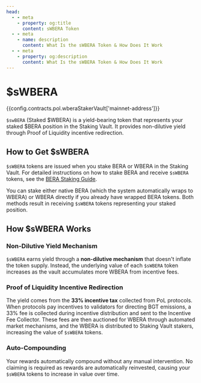 ```yaml
---
head:
  - - meta
    - property: og:title
      content: sWBERA Token
  - - meta
    - name: description
      content: What Is the sWBERA Token & How Does It Work
  - - meta
    - property: og:description
      content: What Is the sWBERA Token & How Does It Work
---
```


<script setup>
  import Token from '@berachain/ui/Token';
  import config from '@berachain/config/constants.json';
</script>

# $sWBERA

<a target="_blank" :href="config.mainnet.dapps.berascan.url + 'address/' + config.contracts.pol.wberaStakerVault['mainnet-address']">{{config.contracts.pol.wberaStakerVault['mainnet-address']}}</a>

<ClientOnly>
  <Token title="$sWBERA" image="https://res.cloudinary.com/duv0g402y/image/upload/v1752588172/brand/swbera.png" />
</ClientOnly>

`$swBERA` (Staked $WBERA) is a yield-bearing token that represents your staked $BERA position in the Staking Vault. It provides non-dilutive yield through Proof of Liquidity incentive redirection.

## How to Get $sWBERA

`$sWBERA` tokens are issued when you stake BERA or WBERA in the Staking Vault. For detailed instructions on how to stake BERA and receive `$sWBERA` tokens, see the [BERA Staking Guide](/learn/guides/bera-staking).

You can stake either native BERA (which the system automatically wraps to WBERA) or WBERA directly if you already have wrapped BERA tokens. Both methods result in receiving `$sWBERA` tokens representing your staked position.

## How $sWBERA Works

### Non-Dilutive Yield Mechanism

`$sWBERA` earns yield through a **non-dilutive mechanism** that doesn't inflate the token supply. Instead, the underlying value of each `$sWBERA` token increases as the vault accumulates more WBERA from incentive fees.

### Proof of Liquidity Incentive Redirection

The yield comes from the **33% incentive tax** collected from PoL protocols. When protocols pay incentives to validators for directing BGT emissions, a 33% fee is collected during incentive distribution and sent to the Incentive Fee Collector. These fees are then auctioned for WBERA through automated market mechanisms, and the WBERA is distributed to Staking Vault stakers, increasing the value of `$sWBERA` tokens.

### Auto-Compounding

Your rewards automatically compound without any manual intervention. No claiming is required as rewards are automatically reinvested, causing your `$sWBERA` tokens to increase in value over time.
